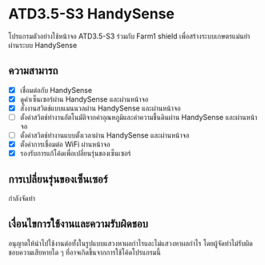 # ATD3.5-S3 HandySense

โปรแกรมตัวอย่างใช้หน้าจอ ATD3.5-S3 ร่วมกับ Farm1 shield เพื่อสร้างระบบเกษตรแม่นยำผ่านระบบ HandySense

## ความสามารถ

 - [x] เชื่อมต่อกับ HandySense
 - [x] ดูค่าเซ็นเซอร์ผ่าน HandySense และผ่านหน้าจอ
 - [x] สั่งงานสวิตช์แบบแมนนวลผ่าน HandySense และผ่านหน้าจอ
 - [ ] ตั้งค่าสวิตช์ทำงานอัตโนมัติจากค่าอุณหภูมิและค่าความชื้นดินผ่าน HandySense และผ่านหน้าจอ
 - [ ] ตั้งค่าสวิตช์ทำงานแบบตั้งเวลาผ่าน HandySense และผ่านหน้าจอ
 - [x] ตั้งค่าการเชื่อมต่อ WiFi ผ่านหน้าจอ
 - [x] รองรับการแก้โค้ดเพื่อเปลี่ยนรุ่นของเซ็นเซอร์

## การเปลี่ยนรุ่นของเซ็นเซอร์

กำลังจัดทำ

## เงื่อนไขการใช้งานและความรับผิดชอบ

อนุญาตให้นำไปใช้งานต่อทั้งในรูปแบบแสวงหาผลกำไรและไม่แสวงหาผลกำไร โดยผู้จัดทำไม่รับผิดชอบความเสียหายใด ๆ ที่อาจเกิดขึ้นจากการใช้โค้ดโปรแกรมนี้
